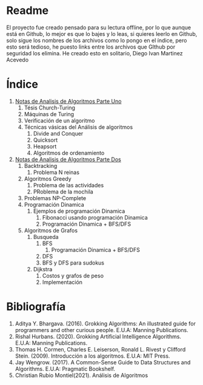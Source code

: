 # Readme
El proyecto fue creado pensado para su lectura offline, por lo que aunque está en Github, lo mejor es que lo bajes y lo leas, si quieres leerlo en Github, solo sigue los nombres de los archivos como lo pongo en el índice, pero esto será tedioso, he puesto links entre los archivos que GIthub por seguridad los elimina.
He creado esto en solitario, Diego Ivan Martinez Acevedo

# Índice
1. [Notas de Analisis de Algoritmos Parte Uno](./notasDeAnalisisDeAlgoritmosPT1.ipynb)
    1. Tésis Church-Turing
    2. Máquinas de Turing
    3. Verificación de un algoritmo
    4. Técnicas vásicas del Análisis de algoritmos
        1. Divide and Conquer
        2. Quicksort
        3. Heapsort
        4. Algoritmos de ordenamiento
2. [Notas de Analisis de Algoritmos Parte Dos](./notasDeAnalisisDeAlgoritmosPT2.ipynb)
    1. Backtracking
        1. Problema N reinas
    2. Algoritmos Greedy
        1. Problema de las actividades
        2. PRoblema de la mochila
    3. Problemas NP-Complete
    4. Programación Dinamica
        1. Ejemplos de programación Dinamica
            1. Fibonacci usando programación Dinamica
            2. Programación Dinamica + BFS/DFS
    5. Algoritmos de Grafos
        1. Busqueda
            1. BFS
                1. Programación Dinamica + BFS/DFS
            2. DFS
            3. BFS y DFS para sudokus
        2. Dijkstra
            1. Costos y grafos de peso
            2. Implementación
    
# Bibliografía
1. Aditya Y. Bhargava. (2016). Grokking Algorithms: An illustrated guide for programmers and other curious people. E.U.A: Manning Publications.
2. Rishal Hurbans. (2020). Grokking Artificial Intelligence Algorithms. E.U.A: Manning Publications.
3. Thomas H. Cormen, Charles E. Leiserson, Ronald L. Rivest y Clifford Stein. (2009). Introducción a los algoritmos. E.U.A: MIT Press.
4. Jay Wengrow. (2017). A Common-Sense Guide to Data Structures and Algorithms. E.U.A: Pragmatic Bookshelf.
5. Christian Rubio Montiel(2021). Análisis de Algoritmos
